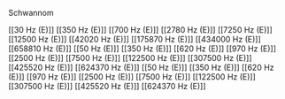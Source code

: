 Schwannom

[[30 Hz (E)]]
[[350 Hz (E)]]
[[700 Hz (E)]]
[[2780 Hz (E)]]
[[7250 Hz (E)]]
[[12500 Hz (E)]]
[[42020 Hz (E)]]
[[175870 Hz (E)]]
[[434000 Hz (E)]]
[[658810 Hz (E)]]
[[50 Hz (E)]]
[[350 Hz (E)]]
[[620 Hz (E)]]
[[970 Hz (E)]]
[[2500 Hz (E)]]
[[7500 Hz (E)]]
[[122500 Hz (E)]]
[[307500 Hz (E)]]
[[425520 Hz (E)]]
[[624370 Hz (E)]]
[[50 Hz (E)]]
[[350 Hz (E)]]
[[620 Hz (E)]]
[[970 Hz (E)]]
[[2500 Hz (E)]]
[[7500 Hz (E)]]
[[122500 Hz (E)]]
[[307500 Hz (E)]]
[[425520 Hz (E)]]
[[624370 Hz (E)]]
